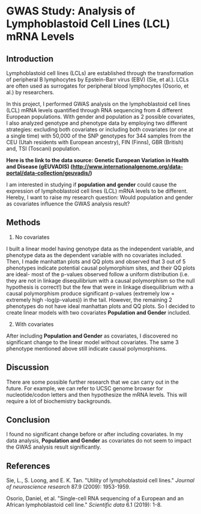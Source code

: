# GWAS Study: Analysis of Lymphoblastoid Cell Lines (LCL) mRNA Levels

## Introduction

Lymphoblastoid cell lines (LCLs) are established through the transformation of peripheral B lymphocytes by Epstein-Barr virus (EBV) (Sie, et al.). LCLs are often used as surrogates for peripheral blood lymphocytes (Osorio, et al.) by researchers.

In this project, I performed GWAS analysis on the lymphoblastoid cell lines (LCL) mRNA levels quantified through RNA sequencing from 4 different European populations. With gender and population as 2 possible covariates, I also analyzed genotype and phenotype data by employing two different strategies: excluding both covariates or including both covariates (or one at a single time) with 50,000 of the SNP genotypes for 344 samples from the CEU (Utah residents with European ancestry), FIN (Finns), GBR (British) and, TSI (Toscani) population.

**Here is the link to the data source: Genetic European Variation in Health and Disease (gEUVADIS) (http://www.internationalgenome.org/data-portal/data-collection/geuvadis/)**

I am interested in studying if **population and gender** could cause the expression of lymphoblastoid cell lines (LCL) mRNA levels to be different. Hereby, I want to raise my research question: Would population and gender as covariates influence the GWAS analysis result?

## Methods

1. No covariates

I built a linear model having genotype data as the independent variable, and phenotype data as the dependent variable with no covariates included. Then, I made manhattan plots and QQ plots and observed that 3 out of 5 phenotypes indicate potential causal polymorphism sites, and their QQ plots are ideal- most of the p-values observed follow a uniform distribution (i.e. they are not in linkage disequilibrium with a causal polymorphism so the null hypothesis is correct!) but the few that were in linkage disequilibrium with a causal polymorphism  produce significant p-values (extremely low = extremely high -log(p-values)) in the tail. However, the remaining 2 phenotypes do not have ideal manhattan plots and QQ plots. So I decided to create linear models with two covariates **Population and Gender** included.

2. With covariates

After including **Population and Gender** as covariates, I discovered no significant change to the linear model without covariates. The same 3 phenotype mentioned above still indicate causal polymorphisms.

## Discussion

There are some possible further research that we can carry out in the future. For example, we can refer to UCSC genome browser for nucleotide/codon letters and then hypothesize the mRNA levels. This will require a lot of biochemistry backgrounds.

## Conclusion

I found no significant change before or after including covariates. In my data analysis, **Population and Gender** as covariates do not seem to impact the GWAS analysis result significantly.

## References

Sie, L., S. Loong, and E. K. Tan. "Utility of lymphoblastoid cell lines." *Journal of neuroscience research* 87.9 (2009): 1953-1959.

Osorio, Daniel, et al. "Single-cell RNA sequencing of a European and an African lymphoblastoid cell line." *Scientific data* 6.1 (2019): 1-8.

